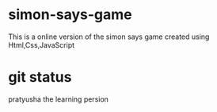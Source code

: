 # simon-says-game
This is a online version of the simon says game
created using Html,Css,JavaScript

# git status
pratyusha
the learning persion
